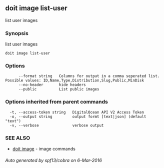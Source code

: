 ## doit image list-user

list user images

### Synopsis


list user images

```
doit image list-user
```

### Options

```
      --format string   Columns for output in a comma seperated list. Possible values: ID,Name,Type,Distribution,Slug,Public,MinDisk
      --no-header       hide headers
      --public          List public images
```

### Options inherited from parent commands

```
  -t, --access-token string   DigitalOcean API V2 Access Token
  -o, --output string         output formt [text|json] (default "text")
  -v, --verbose               verbose output
```

### SEE ALSO
* [doit image](doit_image.md)	 - image commands

###### Auto generated by spf13/cobra on 6-Mar-2016

